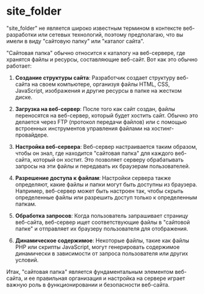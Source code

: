 # site_folder
"site_folder" не является широко известным термином в контексте веб-разработки или сетевых технологий, поэтому предполагаю, что вы имели в виду "сайтовую папку" или "каталог сайта".

"Сайтовая папка" обычно относится к каталогу на веб-сервере, где хранятся файлы и ресурсы, составляющие веб-сайт. Вот как это обычно работает:

1. **Создание структуры сайта**: Разработчик создает структуру веб-сайта на своем компьютере, организуя файлы HTML, CSS, JavaScript, изображения и другие ресурсы в папке на жестком диске.

2. **Загрузка на веб-сервер**: После того как сайт создан, файлы переносятся на веб-сервер, который будет хостить сайт. Обычно это делается через FTP (протокол передачи файлов) или с помощью встроенных инструментов управления файлами на хостинг-провайдере.

3. **Настройка веб-сервера**: Веб-сервер настраивается таким образом, чтобы он знал, где находится "сайтовая папка" для каждого веб-сайта, который он хостит. Это позволяет серверу обрабатывать запросы на эти файлы и передавать их браузерам пользователей.

4. **Разрешение доступа к файлам**: Настройки сервера также определяют, какие файлы и папки могут быть доступны из браузера. Например, веб-сервер может быть настроен так, чтобы скрыть определенные файлы или разрешить доступ только к определенным папкам.

5. **Обработка запросов**: Когда пользователь запрашивает страницу веб-сайта, веб-сервер ищет соответствующие файлы в "сайтовой папке" и отправляет их браузеру пользователя для отображения.

6. **Динамическое содержимое**: Некоторые файлы, такие как файлы PHP или скрипты JavaScript, могут генерировать содержимое динамически в зависимости от запроса пользователя или других условий.

Итак, "сайтовая папка" является фундаментальным элементом веб-сайта, и ее правильная организация и настройка на сервере играет важную роль в функционировании и безопасности веб-сайта.
